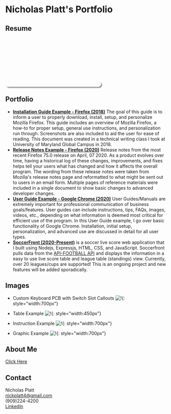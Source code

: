 # Nicholas Platt's Portfolio

## Resume
<object data="https://nicklyss.com/media/uploads/2021/02/Nicholas-Platt-Resume-21.pdf" type="application/pdf" scrolling="no" width="100%" height="600px" style="border-radius:10px; overflow: hidden; box-shadow: 3px 3px 3px #888;">
        <embed src="https://nicklyss.com/media/uploads/2021/02/Nicholas-Platt-Resume-21.pdf" type="application/pdf" />
    </object>

## Portfolio
* [**Installation Guide Example - Firefox (2018)**](https://nicklyss.com/wp-content/uploads/2020/04/Firefox-Instructional-Guide-Nick-Platt.pdf)  The goal of this guide is to inform a user to properly download, install, setup, and personalize Mozilla Firefox. This guide includes an overview of Mozilla Firefox, a how-to for proper setup, general use instructions, and personalization run through. Screenshots are also included to aid the user for ease of reading. This document was created in a technical writing class I took at University of Maryland Global Campus in 2018.
* [**Release Notes Example - Firefox (2020)**](https://nicklyss.com/wp-content/uploads/2020/04/Firefox-75.0-Release-Notes.pdf)  Release notes from the most recent Firefox 75.0 release on April, 07 2020. As a product evolves over time, having a historical log of these changes, improvements, and fixes helps tell your users what has changed and how it affects the overall program. The wording from these release notes were taken from Mozilla's release notes page and reformatted to what might be sent out to users in an email form. Multiple pages of reference materials were included in a single document to show basic changes to advanced developer changes.
* [**User Guide Example - Google Chrome (2020)**](https://nicklyss.com/userguide)  User Guides/Manuals are extremely important for professional communication of business goals/features. User guides can include instructions, tips, FAQs, images, videos, etc., depending on what information is deemed most critical for efficient use of the program. In this User Guide example, I go over basic functionality of Google Chrome. Installation, initial setup, personalization, and advanced use are discussed in detail for all user types.
* [**SoccerFront (2020-Present)**](https://soccerfront.io) is a soccer live score web application that I built using Nodejs, Expressjs, HTML, CSS, and JavaScript.  Soccerfront pulls data from the [API-FOOTBALL API](https://api-football.com/) and displays the information in a easy to use live score table and league table (standings) view.  Currently, over 20 leagues/cups are supported!  This is an ongoing project and new features will be added sporadically.  

## Images
* Custom Keyboard PCB with Switch Slot Callouts ![!](https://nicklyss.com/wp-content/uploads/2020/05/Keyboard-PCB.png){: style="width:700px"}

* Table Example ![!](https://nicklyss.com/wp-content/uploads/2020/08/table.jpg){: style="width:450px"}  

* Instruction Example ![!](https://nicklyss.com/wp-content/uploads/2020/08/arrow.png){: style="width:700px"}  

* Graphic Example ![!](https://nicklyss.com/media/uploads/2021/03/topscorers.png){: style="width:700px"}

## About Me
[Click Here](https://docs.nicklyss.com/about)  

## Contact
Nicholas Platt  
nickplatt4@gmail.com  
(909)224-4200  
[LinkedIn](https://www.linkedin.com/in/nicholas-platt/)